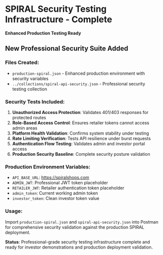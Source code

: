 # SPIRAL Security Testing Infrastructure - Complete

**Enhanced Production Testing Ready**

## New Professional Security Suite Added

### Files Created:
- `production-spiral.json` - Enhanced production environment with security variables
- `../collections/spiral-api-security.json` - Professional security testing collection

### Security Tests Included:
1. **Unauthorized Access Protection**: Validates 401/403 responses for protected routes
2. **Role-Based Access Control**: Ensures retailer tokens cannot access admin areas  
3. **Platform Health Validation**: Confirms system stability under testing
4. **Rate Limiting Verification**: Tests API resilience under burst requests
5. **Authentication Flow Testing**: Validates admin and investor portal access
6. **Production Security Baseline**: Complete security posture validation

### Production Environment Variables:
- `API_BASE_URL`: https://spiralshops.com
- `ADMIN_JWT`: Professional JWT token placeholder
- `RETAILER_JWT`: Retailer authentication token placeholder
- `admin_token`: Current working admin token
- `investor_token`: Clean investor token value

### Usage:
Import `production-spiral.json` and `spiral-api-security.json` into Postman for comprehensive security validation against the production SPIRAL deployment.

**Status**: Professional-grade security testing infrastructure complete and ready for investor demonstrations and production deployment validation.